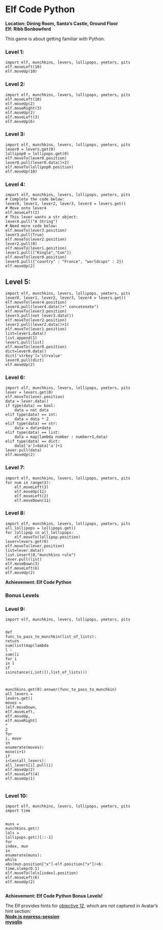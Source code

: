 <h1 id="elf-code-python">Elf Code Python</h1>
<p><strong>Location: Dining Room, Santa’s Castle, Ground Floor</strong><br>
<strong>Elf: Ribb Bonbowford</strong></p>
<p>This game is about getting familiar with Python.</p>
<h3 id="level-1">Level 1:</h3>
<pre class=" language-python"><code class="prism  language-python"><span class="token keyword">import</span> elf<span class="token punctuation">,</span> munchkins<span class="token punctuation">,</span> levers<span class="token punctuation">,</span> lollipops<span class="token punctuation">,</span> yeeters<span class="token punctuation">,</span> pits
elf<span class="token punctuation">.</span>moveLeft<span class="token punctuation">(</span><span class="token number">10</span><span class="token punctuation">)</span>
elf<span class="token punctuation">.</span>moveUp<span class="token punctuation">(</span><span class="token number">10</span><span class="token punctuation">)</span>
</code></pre>
<h3 id="level-2">Level 2:</h3>
<pre class=" language-python"><code class="prism  language-python"><span class="token keyword">import</span> elf<span class="token punctuation">,</span> munchkins<span class="token punctuation">,</span> levers<span class="token punctuation">,</span> lollipops<span class="token punctuation">,</span> yeeters<span class="token punctuation">,</span> pits
elf<span class="token punctuation">.</span>moveLeft<span class="token punctuation">(</span><span class="token number">10</span><span class="token punctuation">)</span>
elf<span class="token punctuation">.</span>moveUp<span class="token punctuation">(</span><span class="token number">2</span><span class="token punctuation">)</span>
elf<span class="token punctuation">.</span>moveRight<span class="token punctuation">(</span><span class="token number">3</span><span class="token punctuation">)</span>
elf<span class="token punctuation">.</span>moveUp<span class="token punctuation">(</span><span class="token number">2</span><span class="token punctuation">)</span>
elf<span class="token punctuation">.</span>moveLeft<span class="token punctuation">(</span><span class="token number">3</span><span class="token punctuation">)</span>
elf<span class="token punctuation">.</span>moveUp<span class="token punctuation">(</span><span class="token number">6</span><span class="token punctuation">)</span>
</code></pre>
<h3 id="level-3">Level 3:</h3>
<pre class=" language-python"><code class="prism  language-python"><span class="token keyword">import</span> elf<span class="token punctuation">,</span> munchkins<span class="token punctuation">,</span> levers<span class="token punctuation">,</span> lollipops<span class="token punctuation">,</span> yeeters<span class="token punctuation">,</span> pits
lever0 <span class="token operator">=</span> levers<span class="token punctuation">.</span>get<span class="token punctuation">(</span><span class="token number">0</span><span class="token punctuation">)</span>
lollipop0 <span class="token operator">=</span> lollipops<span class="token punctuation">.</span>get<span class="token punctuation">(</span><span class="token number">0</span><span class="token punctuation">)</span>
elf<span class="token punctuation">.</span>moveTo<span class="token punctuation">(</span>lever0<span class="token punctuation">.</span>position<span class="token punctuation">)</span>
lever0<span class="token punctuation">.</span>pull<span class="token punctuation">(</span>lever0<span class="token punctuation">.</span>data<span class="token punctuation">(</span><span class="token punctuation">)</span><span class="token operator">+</span><span class="token number">2</span><span class="token punctuation">)</span>
elf<span class="token punctuation">.</span>moveTo<span class="token punctuation">(</span>lollipop0<span class="token punctuation">.</span>position<span class="token punctuation">)</span>
elf<span class="token punctuation">.</span>moveUp<span class="token punctuation">(</span><span class="token number">10</span><span class="token punctuation">)</span>
</code></pre>
<h3 id="level-4">Level 4:</h3>
<pre class=" language-python"><code class="prism  language-python"><span class="token keyword">import</span> elf<span class="token punctuation">,</span> munchkins<span class="token punctuation">,</span> levers<span class="token punctuation">,</span> lollipops<span class="token punctuation">,</span> yeeters<span class="token punctuation">,</span> pits
<span class="token comment"># Complete the code below:</span>
lever0<span class="token punctuation">,</span> lever1<span class="token punctuation">,</span> lever2<span class="token punctuation">,</span> lever3<span class="token punctuation">,</span> lever4 <span class="token operator">=</span> levers<span class="token punctuation">.</span>get<span class="token punctuation">(</span><span class="token punctuation">)</span>
<span class="token comment"># Move onto lever4</span>
elf<span class="token punctuation">.</span>moveLeft<span class="token punctuation">(</span><span class="token number">2</span><span class="token punctuation">)</span>
<span class="token comment"># This lever wants a str object:</span>
lever4<span class="token punctuation">.</span>pull<span class="token punctuation">(</span><span class="token string">"A String"</span><span class="token punctuation">)</span>
<span class="token comment"># Need more code below:</span>
elf<span class="token punctuation">.</span>moveTo<span class="token punctuation">(</span>lever3<span class="token punctuation">.</span>position<span class="token punctuation">)</span>
lever3<span class="token punctuation">.</span>pull<span class="token punctuation">(</span><span class="token boolean">True</span><span class="token punctuation">)</span>
elf<span class="token punctuation">.</span>moveTo<span class="token punctuation">(</span>lever2<span class="token punctuation">.</span>position<span class="token punctuation">)</span>
lever2<span class="token punctuation">.</span>pull<span class="token punctuation">(</span><span class="token number">0</span><span class="token punctuation">)</span>
elf<span class="token punctuation">.</span>moveTo<span class="token punctuation">(</span>lever1<span class="token punctuation">.</span>position<span class="token punctuation">)</span>
lever1<span class="token punctuation">.</span>pull<span class="token punctuation">(</span><span class="token punctuation">[</span><span class="token string">"Kingle"</span><span class="token punctuation">,</span><span class="token string">"Con"</span><span class="token punctuation">]</span><span class="token punctuation">)</span>
elf<span class="token punctuation">.</span>moveTo<span class="token punctuation">(</span>lever0<span class="token punctuation">.</span>position<span class="token punctuation">)</span>
lever0<span class="token punctuation">.</span>pull<span class="token punctuation">(</span><span class="token punctuation">{</span><span class="token string">"country"</span> <span class="token punctuation">:</span> <span class="token string">"France"</span><span class="token punctuation">,</span> <span class="token string">"worldcups"</span> <span class="token punctuation">:</span> <span class="token number">2</span><span class="token punctuation">}</span><span class="token punctuation">)</span>
elf<span class="token punctuation">.</span>moveUp<span class="token punctuation">(</span><span class="token number">2</span><span class="token punctuation">)</span>
</code></pre>
<h2 id="level-5">Level 5:</h2>
<pre class=" language-python"><code class="prism  language-python"><span class="token keyword">import</span> elf<span class="token punctuation">,</span> munchkins<span class="token punctuation">,</span> levers<span class="token punctuation">,</span> lollipops<span class="token punctuation">,</span> yeeters<span class="token punctuation">,</span> pits
lever0<span class="token punctuation">,</span> lever1<span class="token punctuation">,</span> lever2<span class="token punctuation">,</span> lever3<span class="token punctuation">,</span> lever4 <span class="token operator">=</span> levers<span class="token punctuation">.</span>get<span class="token punctuation">(</span><span class="token punctuation">)</span>
elf<span class="token punctuation">.</span>moveTo<span class="token punctuation">(</span>lever4<span class="token punctuation">.</span>position<span class="token punctuation">)</span>
lever4<span class="token punctuation">.</span>pull<span class="token punctuation">(</span>lever4<span class="token punctuation">.</span>data<span class="token punctuation">(</span><span class="token punctuation">)</span><span class="token operator">+</span><span class="token string">" concatenate"</span><span class="token punctuation">)</span>
elf<span class="token punctuation">.</span>moveTo<span class="token punctuation">(</span>lever3<span class="token punctuation">.</span>position<span class="token punctuation">)</span>
lever3<span class="token punctuation">.</span>pull<span class="token punctuation">(</span><span class="token operator">not</span> lever3<span class="token punctuation">.</span>data<span class="token punctuation">(</span><span class="token punctuation">)</span><span class="token punctuation">)</span>
elf<span class="token punctuation">.</span>moveTo<span class="token punctuation">(</span>lever2<span class="token punctuation">.</span>position<span class="token punctuation">)</span>
lever2<span class="token punctuation">.</span>pull<span class="token punctuation">(</span>lever2<span class="token punctuation">.</span>data<span class="token punctuation">(</span><span class="token punctuation">)</span><span class="token operator">+</span><span class="token number">1</span><span class="token punctuation">)</span>
elf<span class="token punctuation">.</span>moveTo<span class="token punctuation">(</span>lever1<span class="token punctuation">.</span>position<span class="token punctuation">)</span>
<span class="token builtin">list</span><span class="token operator">=</span>lever1<span class="token punctuation">.</span>data<span class="token punctuation">(</span><span class="token punctuation">)</span>
<span class="token builtin">list</span><span class="token punctuation">.</span>append<span class="token punctuation">(</span><span class="token number">1</span><span class="token punctuation">)</span>
lever1<span class="token punctuation">.</span>pull<span class="token punctuation">(</span><span class="token builtin">list</span><span class="token punctuation">)</span>
elf<span class="token punctuation">.</span>moveTo<span class="token punctuation">(</span>lever0<span class="token punctuation">.</span>position<span class="token punctuation">)</span>
<span class="token builtin">dict</span><span class="token operator">=</span>lever0<span class="token punctuation">.</span>data<span class="token punctuation">(</span><span class="token punctuation">)</span>
<span class="token builtin">dict</span><span class="token punctuation">[</span><span class="token string">'strkey'</span><span class="token punctuation">]</span><span class="token operator">=</span><span class="token string">'strvalue'</span>
lever0<span class="token punctuation">.</span>pull<span class="token punctuation">(</span><span class="token builtin">dict</span><span class="token punctuation">)</span>
elf<span class="token punctuation">.</span>moveUp<span class="token punctuation">(</span><span class="token number">2</span><span class="token punctuation">)</span>
</code></pre>
<h3 id="level-6">Level 6:</h3>
<pre class=" language-python"><code class="prism  language-python"><span class="token keyword">import</span> elf<span class="token punctuation">,</span> munchkins<span class="token punctuation">,</span> levers<span class="token punctuation">,</span> lollipops<span class="token punctuation">,</span> yeeters<span class="token punctuation">,</span> pits
lever <span class="token operator">=</span> levers<span class="token punctuation">.</span>get<span class="token punctuation">(</span><span class="token number">0</span><span class="token punctuation">)</span>
elf<span class="token punctuation">.</span>moveTo<span class="token punctuation">(</span>lever<span class="token punctuation">.</span>position<span class="token punctuation">)</span>
data <span class="token operator">=</span> lever<span class="token punctuation">.</span>data<span class="token punctuation">(</span><span class="token punctuation">)</span>
<span class="token keyword">if</span> <span class="token builtin">type</span><span class="token punctuation">(</span>data<span class="token punctuation">)</span> <span class="token operator">==</span> <span class="token builtin">bool</span><span class="token punctuation">:</span>
    data <span class="token operator">=</span> <span class="token operator">not</span> data
<span class="token keyword">elif</span> <span class="token builtin">type</span><span class="token punctuation">(</span>data<span class="token punctuation">)</span> <span class="token operator">==</span> <span class="token builtin">int</span><span class="token punctuation">:</span>
    data <span class="token operator">=</span> data <span class="token operator">*</span> <span class="token number">2</span> 
<span class="token keyword">elif</span> <span class="token builtin">type</span><span class="token punctuation">(</span>data<span class="token punctuation">)</span> <span class="token operator">==</span> <span class="token builtin">str</span><span class="token punctuation">:</span>
    data <span class="token operator">=</span> data<span class="token operator">+</span>data
<span class="token keyword">elif</span> <span class="token builtin">type</span><span class="token punctuation">(</span>data<span class="token punctuation">)</span> <span class="token operator">==</span> <span class="token builtin">list</span><span class="token punctuation">:</span>
    data <span class="token operator">=</span> <span class="token builtin">map</span><span class="token punctuation">(</span><span class="token keyword">lambda</span> number <span class="token punctuation">:</span> number<span class="token operator">+</span><span class="token number">1</span><span class="token punctuation">,</span>data<span class="token punctuation">)</span>
<span class="token keyword">elif</span> <span class="token builtin">type</span><span class="token punctuation">(</span>data<span class="token punctuation">)</span> <span class="token operator">==</span> <span class="token builtin">dict</span><span class="token punctuation">:</span>
    data<span class="token punctuation">[</span><span class="token string">'a'</span><span class="token punctuation">]</span><span class="token operator">=</span>data<span class="token punctuation">[</span><span class="token string">'a'</span><span class="token punctuation">]</span><span class="token operator">+</span><span class="token number">1</span>
lever<span class="token punctuation">.</span>pull<span class="token punctuation">(</span>data<span class="token punctuation">)</span>
elf<span class="token punctuation">.</span>moveUp<span class="token punctuation">(</span><span class="token number">2</span><span class="token punctuation">)</span>
</code></pre>
<h3 id="level-7">Level 7:</h3>
<pre class=" language-python"><code class="prism  language-python"><span class="token keyword">import</span> elf<span class="token punctuation">,</span> munchkins<span class="token punctuation">,</span> levers<span class="token punctuation">,</span> lollipops<span class="token punctuation">,</span> yeeters<span class="token punctuation">,</span> pits
<span class="token keyword">for</span> num <span class="token keyword">in</span> <span class="token builtin">range</span><span class="token punctuation">(</span><span class="token number">3</span><span class="token punctuation">)</span><span class="token punctuation">:</span>
    elf<span class="token punctuation">.</span>moveLeft<span class="token punctuation">(</span><span class="token number">3</span><span class="token punctuation">)</span>
    elf<span class="token punctuation">.</span>moveUp<span class="token punctuation">(</span><span class="token number">11</span><span class="token punctuation">)</span>
    elf<span class="token punctuation">.</span>moveLeft<span class="token punctuation">(</span><span class="token number">2</span><span class="token punctuation">)</span>
    elf<span class="token punctuation">.</span>moveDown<span class="token punctuation">(</span><span class="token number">11</span><span class="token punctuation">)</span>
</code></pre>
<h3 id="level-8">Level 8:</h3>
<pre class=" language-python"><code class="prism  language-python"><span class="token keyword">import</span> elf<span class="token punctuation">,</span> munchkins<span class="token punctuation">,</span> levers<span class="token punctuation">,</span> lollipops<span class="token punctuation">,</span> yeeters<span class="token punctuation">,</span> pits
all_lollipops <span class="token operator">=</span> lollipops<span class="token punctuation">.</span>get<span class="token punctuation">(</span><span class="token punctuation">)</span>
<span class="token keyword">for</span> lollipop <span class="token keyword">in</span> all_lollipops<span class="token punctuation">:</span>
    elf<span class="token punctuation">.</span>moveTo<span class="token punctuation">(</span>lollipop<span class="token punctuation">.</span>position<span class="token punctuation">)</span>
lever<span class="token operator">=</span>levers<span class="token punctuation">.</span>get<span class="token punctuation">(</span><span class="token number">0</span><span class="token punctuation">)</span>
elf<span class="token punctuation">.</span>moveTo<span class="token punctuation">(</span>lever<span class="token punctuation">.</span>position<span class="token punctuation">)</span>
<span class="token builtin">list</span><span class="token operator">=</span>lever<span class="token punctuation">.</span>data<span class="token punctuation">(</span><span class="token punctuation">)</span>
<span class="token builtin">list</span><span class="token punctuation">.</span>insert<span class="token punctuation">(</span><span class="token number">0</span><span class="token punctuation">,</span><span class="token string">"munchkins rule"</span><span class="token punctuation">)</span>
lever<span class="token punctuation">.</span>pull<span class="token punctuation">(</span><span class="token builtin">list</span><span class="token punctuation">)</span>
elf<span class="token punctuation">.</span>moveDown<span class="token punctuation">(</span><span class="token number">3</span><span class="token punctuation">)</span>
elf<span class="token punctuation">.</span>moveLeft<span class="token punctuation">(</span><span class="token number">6</span><span class="token punctuation">)</span>
elf<span class="token punctuation">.</span>moveUp<span class="token punctuation">(</span><span class="token number">2</span><span class="token punctuation">)</span>
</code></pre>
<p><strong>Achievement: Elf Code Python</strong></p>
<h3 id="bonus-levels">Bonus Levels</h3>
<h3 id="level-9">Level 9:</h3>
<pre class=" language-python"><code class="prism  language-python"><span class="token keyword">import</span> elf<span class="token punctuation">,</span> munchkins<span class="token punctuation">,</span> levers<span class="token punctuation">,</span> lollipops<span class="token punctuation">,</span> yeeters<span class="token punctuation">,</span> pits

<span class="token keyword">def</span> <span class="token function">func_to_pass_to_munchkin</span><span class="token punctuation">(</span>list_of_lists<span class="token punctuation">)</span><span class="token punctuation">:</span>
    <span class="token keyword">return</span> <span class="token builtin">sum</span><span class="token punctuation">(</span><span class="token builtin">list</span><span class="token punctuation">(</span><span class="token builtin">map</span><span class="token punctuation">(</span><span class="token keyword">lambda</span> l <span class="token punctuation">:</span> <span class="token builtin">sum</span><span class="token punctuation">(</span><span class="token punctuation">[</span>i <span class="token keyword">for</span> i <span class="token keyword">in</span> l <span class="token keyword">if</span> <span class="token builtin">isinstance</span><span class="token punctuation">(</span>i<span class="token punctuation">,</span><span class="token builtin">int</span><span class="token punctuation">)</span><span class="token punctuation">]</span><span class="token punctuation">)</span><span class="token punctuation">,</span>list_of_lists<span class="token punctuation">)</span><span class="token punctuation">)</span><span class="token punctuation">)</span>

munchkins<span class="token punctuation">.</span>get<span class="token punctuation">(</span><span class="token number">0</span><span class="token punctuation">)</span><span class="token punctuation">.</span>answer<span class="token punctuation">(</span>func_to_pass_to_munchkin<span class="token punctuation">)</span>
all_levers <span class="token operator">=</span> levers<span class="token punctuation">.</span>get<span class="token punctuation">(</span><span class="token punctuation">)</span>
moves <span class="token operator">=</span> <span class="token punctuation">[</span>elf<span class="token punctuation">.</span>moveDown<span class="token punctuation">,</span> elf<span class="token punctuation">.</span>moveLeft<span class="token punctuation">,</span> elf<span class="token punctuation">.</span>moveUp<span class="token punctuation">,</span> elf<span class="token punctuation">.</span>moveRight<span class="token punctuation">]</span> <span class="token operator">*</span> <span class="token number">2</span>
<span class="token keyword">for</span> i<span class="token punctuation">,</span> move <span class="token keyword">in</span> <span class="token builtin">enumerate</span><span class="token punctuation">(</span>moves<span class="token punctuation">)</span><span class="token punctuation">:</span>
    move<span class="token punctuation">(</span>i<span class="token operator">+</span><span class="token number">1</span><span class="token punctuation">)</span>
    <span class="token keyword">if</span> i<span class="token operator">&lt;</span><span class="token builtin">len</span><span class="token punctuation">(</span>all_levers<span class="token punctuation">)</span><span class="token punctuation">:</span>
      all_levers<span class="token punctuation">[</span>i<span class="token punctuation">]</span><span class="token punctuation">.</span>pull<span class="token punctuation">(</span>i<span class="token punctuation">)</span>
elf<span class="token punctuation">.</span>moveUp<span class="token punctuation">(</span><span class="token number">2</span><span class="token punctuation">)</span>
elf<span class="token punctuation">.</span>moveLeft<span class="token punctuation">(</span><span class="token number">4</span><span class="token punctuation">)</span>
elf<span class="token punctuation">.</span>moveUp<span class="token punctuation">(</span><span class="token number">1</span><span class="token punctuation">)</span>
</code></pre>
<h3 id="level-10">Level 10:</h3>
<pre class=" language-python"><code class="prism  language-python"><span class="token keyword">import</span> elf<span class="token punctuation">,</span> munchkins<span class="token punctuation">,</span> levers<span class="token punctuation">,</span> lollipops<span class="token punctuation">,</span> yeeters<span class="token punctuation">,</span> pits
<span class="token keyword">import</span> time

muns <span class="token operator">=</span> munchkins<span class="token punctuation">.</span>get<span class="token punctuation">(</span><span class="token punctuation">)</span>
lols <span class="token operator">=</span> lollipops<span class="token punctuation">.</span>get<span class="token punctuation">(</span><span class="token punctuation">)</span><span class="token punctuation">[</span><span class="token punctuation">:</span><span class="token punctuation">:</span><span class="token operator">-</span><span class="token number">1</span><span class="token punctuation">]</span>
<span class="token keyword">for</span> index<span class="token punctuation">,</span> mun <span class="token keyword">in</span> <span class="token builtin">enumerate</span><span class="token punctuation">(</span>muns<span class="token punctuation">)</span><span class="token punctuation">:</span>
  <span class="token keyword">while</span> <span class="token builtin">abs</span><span class="token punctuation">(</span>mun<span class="token punctuation">.</span>position<span class="token punctuation">[</span><span class="token string">"x"</span><span class="token punctuation">]</span><span class="token operator">-</span>elf<span class="token punctuation">.</span>position<span class="token punctuation">[</span><span class="token string">"x"</span><span class="token punctuation">]</span><span class="token punctuation">)</span><span class="token operator">&lt;</span><span class="token number">6</span><span class="token punctuation">:</span>
    time<span class="token punctuation">.</span>sleep<span class="token punctuation">(</span><span class="token number">0.1</span><span class="token punctuation">)</span>
  elf<span class="token punctuation">.</span>moveTo<span class="token punctuation">(</span>lols<span class="token punctuation">[</span>index<span class="token punctuation">]</span><span class="token punctuation">.</span>position<span class="token punctuation">)</span>
elf<span class="token punctuation">.</span>moveLeft<span class="token punctuation">(</span><span class="token number">6</span><span class="token punctuation">)</span>
elf<span class="token punctuation">.</span>moveUp<span class="token punctuation">(</span><span class="token number">2</span><span class="token punctuation">)</span>
</code></pre>
<p><strong>Achievement: Elf Code Python Bonus Levels!</strong></p>
<p>The Elf provides hints for <a href="https://github.com/joergschwarzwaelder/hhc2021/tree/master/Objective-12">objective 12</a>, which are not captured in Avatar’s hint section:<br>
<strong><a href="https://www.npmjs.com/package/express-session">Node.js express-session</a></strong><br>
<strong><a href="https://github.com/mysqljs/mysql">mysqljs</a></strong></p>

